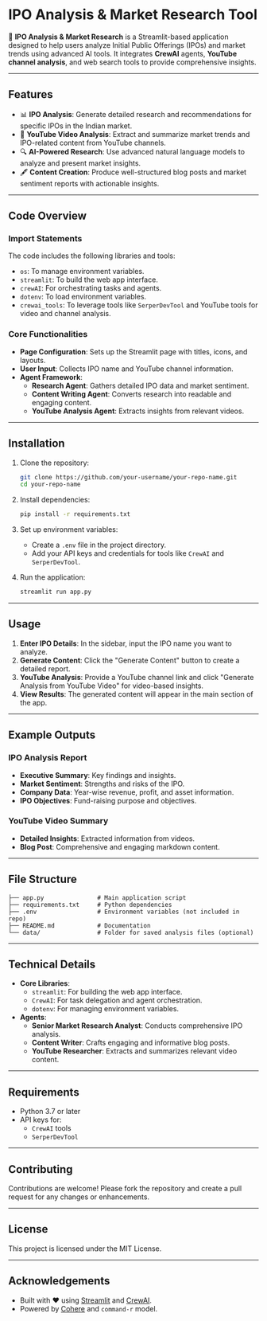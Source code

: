 
# IPO Analysis & Market Research Tool

🤖 **IPO Analysis & Market Research** is a Streamlit-based application designed to help users analyze Initial Public Offerings (IPOs) and market trends using advanced AI tools. It integrates **CrewAI** agents, **YouTube channel analysis**, and web search tools to provide comprehensive insights.

---

## Features

- 📊 **IPO Analysis**: Generate detailed research and recommendations for specific IPOs in the Indian market.
- 🎥 **YouTube Video Analysis**: Extract and summarize market trends and IPO-related content from YouTube channels.
- 🔍 **AI-Powered Research**: Use advanced natural language models to analyze and present market insights.
- 🖋️ **Content Creation**: Produce well-structured blog posts and market sentiment reports with actionable insights.

---

## Code Overview

### Import Statements

The code includes the following libraries and tools:
- `os`: To manage environment variables.
- `streamlit`: To build the web app interface.
- `crewAI`: For orchestrating tasks and agents.
- `dotenv`: To load environment variables.
- `crewai_tools`: To leverage tools like `SerperDevTool` and YouTube tools for video and channel analysis.

### Core Functionalities

- **Page Configuration**: Sets up the Streamlit page with titles, icons, and layouts.
- **User Input**: Collects IPO name and YouTube channel information.
- **Agent Framework**:
  - **Research Agent**: Gathers detailed IPO data and market sentiment.
  - **Content Writing Agent**: Converts research into readable and engaging content.
  - **YouTube Analysis Agent**: Extracts insights from relevant videos.

---

## Installation

1. Clone the repository:
   ```bash
   git clone https://github.com/your-username/your-repo-name.git
   cd your-repo-name
   ```

2. Install dependencies:
   ```bash
   pip install -r requirements.txt
   ```

3. Set up environment variables:
   - Create a `.env` file in the project directory.
   - Add your API keys and credentials for tools like `CrewAI` and `SerperDevTool`.

4. Run the application:
   ```bash
   streamlit run app.py
   ```

---

## Usage

1. **Enter IPO Details**: In the sidebar, input the IPO name you want to analyze.
2. **Generate Content**: Click the "Generate Content" button to create a detailed report.
3. **YouTube Analysis**: Provide a YouTube channel link and click "Generate Analysis from YouTube Video" for video-based insights.
4. **View Results**: The generated content will appear in the main section of the app.

---

## Example Outputs

### IPO Analysis Report
- **Executive Summary**: Key findings and insights.
- **Market Sentiment**: Strengths and risks of the IPO.
- **Company Data**: Year-wise revenue, profit, and asset information.
- **IPO Objectives**: Fund-raising purpose and objectives.

### YouTube Video Summary
- **Detailed Insights**: Extracted information from videos.
- **Blog Post**: Comprehensive and engaging markdown content.

---

## File Structure

```plaintext
├── app.py               # Main application script
├── requirements.txt     # Python dependencies
├── .env                 # Environment variables (not included in repo)
├── README.md            # Documentation
└── data/                # Folder for saved analysis files (optional)
```

---

## Technical Details

- **Core Libraries**:
  - `streamlit`: For building the web app interface.
  - `CrewAI`: For task delegation and agent orchestration.
  - `dotenv`: For managing environment variables.
- **Agents**:
  - **Senior Market Research Analyst**: Conducts comprehensive IPO analysis.
  - **Content Writer**: Crafts engaging and informative blog posts.
  - **YouTube Researcher**: Extracts and summarizes relevant video content.

---

## Requirements

- Python 3.7 or later
- API keys for:
  - `CrewAI` tools
  - `SerperDevTool`

---

## Contributing

Contributions are welcome! Please fork the repository and create a pull request for any changes or enhancements.

---

## License

This project is licensed under the MIT License.

---

## Acknowledgements

- Built with ❤️ using [Streamlit](https://streamlit.io) and [CrewAI](https://crewai.io).
- Powered by [Cohere](https://cohere.ai) and `command-r` model.

